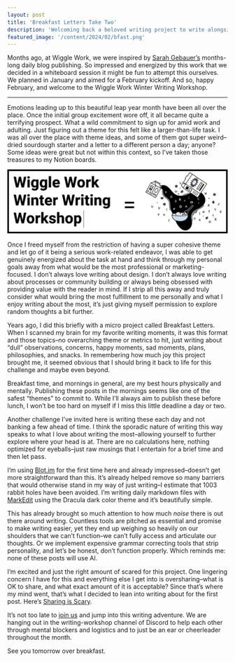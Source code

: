 ```yaml
---
layout: post
title: 'Breakfast Letters Take Two'
description: 'Welcoming back a beloved writing project to write alongside friends.'
featured_image: '/content/2024/02/bfast.png'
---
```

Months ago, at Wiggle Work, we were inspired by [Sarah Gebauer’s](https://www.sarahgebauer.com/) months-long daily blog publishing. So impressed and energized by this work that we decided in a whiteboard session it might be fun to attempt this ourselves. We planned in January and aimed for a February kickoff. And so, happy February, and welcome to the Wiggle Work Winter Writing Workshop.  

<hr />

Emotions leading up to this beautiful leap year month have been all over the place. Once the initial group excitement wore off, it all became quite a terrifying prospect. What a wild commitment to sign up for amid work and adulting. Just figuring out a theme for this felt like a larger-than-life task. I was all over the place with theme ideas, and some of them got super weird–dried sourdough starter and a letter to a different person a day; anyone? Some ideas were great but not within this context, so I’ve taken those treasures to my Notion boards. 

![Wiggle Work Writing Challenge text plus breakfast letter graphic with alphabet cereal](/content/2024/02/bfast-ww.png)

Once I freed myself from the restriction of having a super cohesive theme and let go of it being a serious work-related endeavor, I was able to get genuinely energized about the task at hand and think through my personal goals away from what would be the most professional or marketing-focused. I don’t always love writing about design. I don’t always love writing about processes or community building or always being obsessed with providing value with the reader in mind. If I strip all this away and truly consider what would bring the most fulfillment to me personally and what I enjoy writing about the most, it’s just giving myself permission to explore random thoughts a bit further. 

Years ago, I did this briefly with a micro project called Breakfast Letters. When I scanned my brain for my favorite writing moments, it was this format and those topics–no overarching theme or metrics to hit, just writing about “dull” observations, concerns, happy moments, sad moments, plans, philosophies, and snacks. In remembering how much joy this project brought me, it seemed obvious that I should bring it back to life for this challenge and maybe even beyond.  

Breakfast time, and mornings in general, are my best hours physically and mentally. Publishing these posts in the mornings seems like one of the safest “themes” to commit to. While I’ll always aim to publish these before lunch, I won’t be too hard on myself if I miss this little deadline a day or two.

Another challenge I’ve invited here is writing these each day and not banking a few ahead of time. I think the sporadic nature of writing this way speaks to what I love about writing the most–allowing yourself to further explore where your head is at. There are no calculations here, nothing optimized for eyeballs–just raw musings that I entertain for a brief time and then let pass. 

I’m using [Blot.im](https://blot.im/) for the first time here and already impressed–doesn’t get more straightforward than this. It’s already helped remove so many barriers that would otherwise stand in my way of just writing–I estimate that 1003 rabbit holes have been avoided. I’m writing daily markdown files with [MarkEdit](https://github.com/MarkEdit-app/MarkEdit) using the Dracula dark color theme and it’s beautifully simple. 

This has already brought so much attention to how much *noise* there is out there around writing. Countless tools are pitched as essential and promise to make writing easier, yet they end up weighing so heavily on our shoulders that we can’t function–we can’t fully access and articulate our thoughts. Or we implement expensive grammar correcting tools that strip personality, and let’s be honest, don’t function properly. Which reminds me: none of these posts will use AI.  

I’m excited and just the right amount of scared for this project. One lingering concern I have for this and everything else I get into is oversharing–what is OK to share, and what exact amount of it is acceptable? Since that’s where my mind went, that’s what I decided to lean into writing about for the first post. Here’s [Sharing is Scary](https://www.breakfastletters.com/sharing-is-scary). 

It’s not too late to [join us](https://wiggle.work/) and jump into this writing adventure. We are hanging out in the writing-workshop channel of Discord to help each other through mental blockers and logistics and to just be an ear or cheerleader throughout the month. 

See you tomorrow over breakfast.